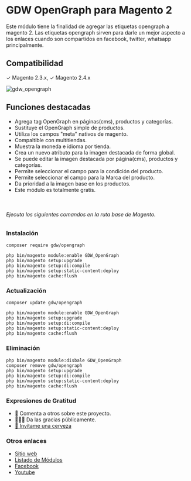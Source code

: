# GDW OpenGraph para Magento 2
Este módulo tiene la finalidad de agregar las etiquetas opengraph a magento 2.
Las etiquetas opengraph sirven para darle un mejor aspecto a los enlaces cuando son compartidos en facebook, twitter, whatsapp principalmente.
## Compatibilidad
✓ Magento 2.3.x, ✓ Magento 2.4.x

![gdw_opengraph](https://gestiondigitalweb.com/github_assets/gdw_opengraph/gdw_open_graph_base.png)

## Funciones destacadas
* Agrega tag OpenGraph en páginas(cms), productos y categorías.
* Sustituye el OpenGraph simple de productos.
* Utiliza los campos "meta" nativos de magento.
* Compaltible con multitiendas.
* Muestra la moneda e idioma por tienda.
* Crea un nuevo atributo para la imagen destacada de forma global.
* Se puede editar la imagen destacada por página(cms), productos y categorías.
* Permite seleccionar el campo para la condición del producto.
* Permite seleccionar el campo para la Marca del producto.
* Da prioridad a la imagen base en los productos.
* Este módulo es totalmente gratis.
<br/>

###### Ejecuta los siguientes comandos en la ruta base de Magento.

### Instalación

```
composer require gdw/opengraph

php bin/magento module:enable GDW_OpenGraph
php bin/magento setup:upgrade
php bin/magento setup:di:compile
php bin/magento setup:static-content:deploy
php bin/magento cache:flush
```

### Actualización

```
composer update gdw/opengraph

php bin/magento module:enable GDW_OpenGraph
php bin/magento setup:upgrade
php bin/magento setup:di:compile
php bin/magento setup:static-content:deploy
php bin/magento cache:flush
```

### Eliminación

```
php bin/magento module:disbale GDW_OpenGraph
composer remove gdw/opengraph
php bin/magento setup:upgrade
php bin/magento setup:di:compile
php bin/magento setup:static-content:deploy
php bin/magento cache:flush
```

### Expresiones de Gratitud

* 📢 Comenta a otros sobre este proyecto.
* 👨🏽‍💻 Da las gracias públicamente.
* [🍺 Invítame una cerveza](https://www.paypal.me/gestiondigitalweb)


### Otros enlaces

* [ Sitio web](https://gestiondigitalweb.com/?utm_source=github&utm_medium=gdw&utm_campaign=opengraph&utm_id=link)
* [Listado de Módulos](https://gestiondigitalweb.com/gdw-modulos/index.php)
* [Facebook](https://www.facebook.com/GestionDigitalWeb)
* [Youtube](https://www.youtube.com/c/Gestiondigitalweb)